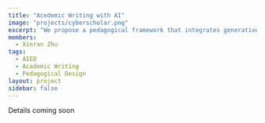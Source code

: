 ```yaml
---
title: "Acedemic Writing with AI"
image: "projects/cyberscholar.png"
excerpt: "We propose a pedagogical framework that integrates generative AI and peer feedback throughout academic writing projects, aiming to foster collaboration in which peers and AI contribute in complementary ways."
members:
  - Xinran Zhu
tags:
  - AIED
  - Academic Writing
  - Pedagogical Design
layout: project
sidebar: false
---
```


Details coming soon